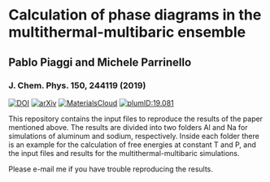 # Calculation of phase diagrams in the multithermal-multibaric ensemble
## Pablo Piaggi and Michele Parrinello
### J. Chem. Phys. 150, 244119 (2019)
[![DOI](http://img.shields.io/badge/DOI-10.1063%2F1.5102104-blue)](https://doi.org/10.1063/1.5102104)
[![arXiv](http://img.shields.io/badge/arXiv-1904.05624-B31B1B.svg)](https://arxiv.org/abs/1904.05624)
[![MaterialsCloud](http://img.shields.io/badge/MaterialsCloud-10.24435%2Fmaterialscloud%3A2019.0087%2Fv1-%239ccbfc)](https://doi.org/10.24435/materialscloud:2019.0087/v1)
[![plumID:19.081](https://www.plumed-nest.org/eggs/19/081/badge.svg)](https://www.plumed-nest.org/eggs/19/081/)

This repository contains the input files to reproduce the results of the paper mentioned above. 
The results are divided into two folders Al and Na for simulations of aluminum and sodium, respectively.
Inside each folder there is an example for the calculation of free energies at constant T and P, and the input files and results for the multithermal-multibaric simulations.


Please e-mail me if you have trouble reproducing the results.
